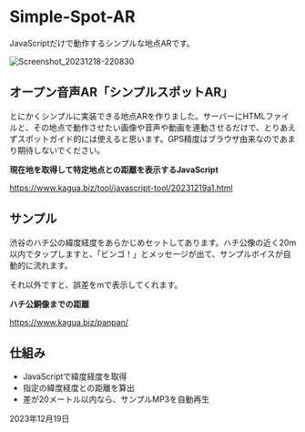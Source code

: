 # Simple-Spot-AR
 JavaScriptだけで動作するシンプルな地点ARです。

![Screenshot_20231218-220830](https://github.com/kagua/Simple-Spot-AR/assets/631291/cb8728d9-87fc-44d1-9b30-7c4b5ced09bd)

## オープン音声AR「シンプルスポットAR」

とにかくシンプルに実装できる地点ARを作りました。サーバーにHTMLファイルと、その地点で動作させたい画像や音声や動画を連動させるだけで、とりあえずスポットガイド的には使えると思います。GPS精度はブラウザ由来なのであまり期待しないでください。

**現在地を取得して特定地点との距離を表示するJavaScript**

https://www.kagua.biz/tool/javascript-tool/20231219a1.html

## サンプル

渋谷のハチ公の緯度経度をあらかじめセットしてあります。ハチ公像の近く20m以内でタップしますと、「ビンゴ！」とメッセージが出て、サンプルボイスが自動的に流れます。

それ以外ですと、誤差をmで表示してくれます。

**ハチ公銅像までの距離**

https://www.kagua.biz/panpan/

## 仕組み

- JavaScriptで緯度経度を取得
- 指定の緯度経度との距離を算出
- 差が20メートル以内なら、サンプルMP3を自動再生

2023年12月19日
